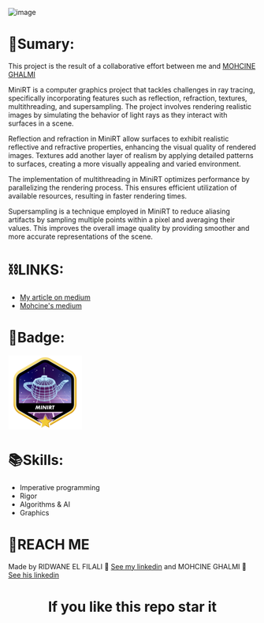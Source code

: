 ![image](https://github.com/RIDWANE-EL-FILALI/MiniRT/blob/master/images/miniRT.png)
# 📖Sumary:
This project is the result of a collaborative effort between me and [MOHCINE GHALMI](https://github.com/Mohcine-Ghalmi)

MiniRT is a computer graphics project that tackles challenges in ray tracing, specifically incorporating features such as reflection, refraction, textures, multithreading, and supersampling. The project involves rendering realistic images by simulating the behavior of light rays as they interact with surfaces in a scene.

Reflection and refraction in MiniRT allow surfaces to exhibit realistic reflective and refractive properties, enhancing the visual quality of rendered images. Textures add another layer of realism by applying detailed patterns to surfaces, creating a more visually appealing and varied environment.

The implementation of multithreading in MiniRT optimizes performance by parallelizing the rendering process. This ensures efficient utilization of available resources, resulting in faster rendering times.

Supersampling is a technique employed in MiniRT to reduce aliasing artifacts by sampling multiple points within a pixel and averaging their values. This improves the overall image quality by providing smoother and more accurate representations of the scene.

# ⛓️LINKS:

* [My article on medium](https://medium.com/@ridwaneelfilali/luxmancer-mastering-light-and-shadow-minirt-part-1-3aeced5d91ce)
* [Mohcine's medium](https://medium.com/@mohcin.ghalmi)
# 🥇Badge:
![image](https://github.com/RIDWANE-EL-FILALI/42_badges_1337/blob/master/minirtm.png)
# 📚Skills:
* Imperative programming
* Rigor
* Algorithms & AI
* Graphics

# 📱REACH ME
Made by RIDWANE EL FILALI 👋 [See my linkedin](https://www.linkedin.com/in/ridwane-elfilali-0ab7aa253/)
and MOHCINE GHALMI 👋[See his linkedin](https://www.linkedin.com/in/mohcine-ghalmi-759a12209/)

<p align="center">
<h1 align="center"><strong>If you like this repo star it</strong></h1>
</p>
